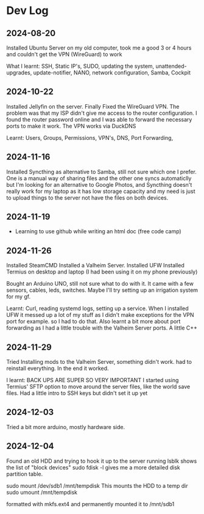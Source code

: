 # Dev Log

## 2024-08-20
Installed Ubuntu Server on my old computer, took me a good 3 or 4 hours and couldn't get the VPN (WireGuard) to work

What I learnt:
SSH, Static IP's, SUDO, updating the system, unattended-upgrades, update-notifier, NANO, network configuration, Samba, Cockpit

## 2024-10-22

Installed Jellyfin on the server.
Finally Fixed the WireGuard VPN. The problem was that my ISP didn't give me access to the router configuration. 
I found the router password online and I was able to forward the necessary ports to make it work. The VPN works via DuckDNS

Learnt:
Users, Groups, Permissions, VPN's, DNS, Port Forwarding, 

## 2024-11-16

Installed Syncthing as alternative to Samba, still not sure which one I prefer. 
One is a manual way of sharing files and the other one syncs automaticlly but I'm looking for an alternative to Google Photos, and Syncthing doesn't really work for my laptop as it has low storage capacity and my need is just to upload things to the server not have the files on both devices.

## 2024-11-19

- Learning to use github while writing an html doc (free code camp)

## 2024-11-26

Installed SteamCMD
Installed a Valheim Server.
Installed UFW
Installed Termius on desktop and laptop (I had been using it on my phone previously)

Bought an Arduino UNO, still not sure what to do with it. It came with a few sensors, cables, leds, switches. Maybe I'll try setting up an irrigation system for my gf.

Learnt: 
Curl, reading systemd logs, setting up a service.
When I installed UFW it messed up a lot of my stuff as I didn't make exceptions for the VPN port for example. so I had to do that. Also learnt a bit more about port forwarding as I had a little trouble with the Valheim Server ports.
A little C++

## 2024-11-29

Tried Installing mods to the Valheim Server, something didn't work. had to reinstall everything. In the end it worked.

I learnt:
BACK UPS ARE SUPER SO VERY IMPORTANT
I started using Termius' SFTP option to move around the server files, like the world save files.
Had a little intro to SSH keys but didn't set it up yet

## 2024-12-03

Tried a bit more arduino, mostly hardware side.

## 2024-12-04

Found an old HDD and trying to hook it up to the server
running lsblk shows the list of "block devices"
sudo fdisk -l gives me a more detailed disk partition table.

sudo mount /dev/sdb1 /mnt/tempdisk This mounts the HDD to a temp dir
sudo umount /mnt/tempdisk

formatted with mkfs.ext4 and permanently mounted it to /mnt/sdb1